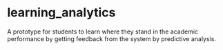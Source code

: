 # learning_analytics
A prototype for students to learn where they stand in the academic performance by getting feedback from the system by predictive analysis.
